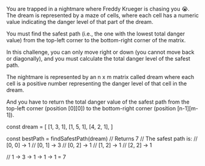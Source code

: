 You are trapped in a nightmare where Freddy Krueger is chasing you 😭. The dream is represented by a maze of cells, where each cell has a numeric value indicating the danger level of that part of the dream.

You must find the safest path (i.e., the one with the lowest total danger value) from the top-left corner to the bottom-right corner of the matrix.

In this challenge, you can only move right or down (you cannot move back or diagonally), and you must calculate the total danger level of the safest path.

The nightmare is represented by an n x m matrix called dream where each cell is a positive number representing the danger level of that cell in the dream.

And you have to return the total danger value of the safest path from the top-left corner (position [0][0]) to the bottom-right corner (position [n-1][m-1]).

const dream = [
  [1, 3, 1],
  [1, 5, 1],
  [4, 2, 1],
]

const bestPath = findSafestPath(dream) // Returns 7
// The safest path is:
// [0, 0] -> 1
// [0, 1] -> 3
// [0, 2] -> 1
// [1, 2] -> 1
// [2, 2] -> 1

// 1 -> 3 -> 1 -> 1 -> 1 = 7